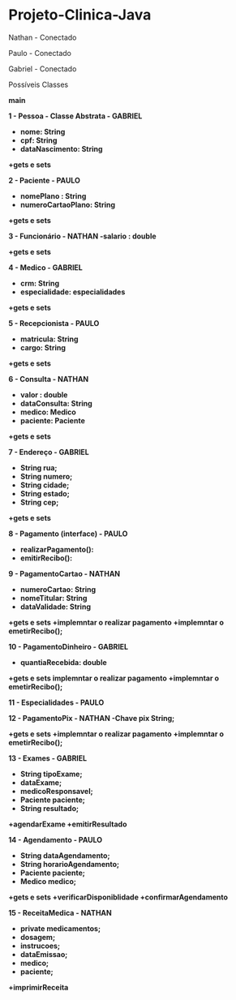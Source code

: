 # Projeto-Clinica-Java
<p>Nathan - Conectado <p>

<p>Paulo - Conectado<p>

<p>Gabriel - Conectado<p>


Possíveis Classes

<b>main<b>

<b>1 - Pessoa - Classe Abstrata - GABRIEL<b>
- nome: String
- cpf: String
- dataNascimento: String

+gets e sets


<b>2 - Paciente - PAULO<b>
- nomePlano : String    
- numeroCartaoPlano: String   

+gets e sets
           
<b>3 - Funcionário - NATHAN <b>
-salario : double

+gets e sets

<b>4 - Medico - GABRIEL <b>                  
- crm: String
- especialidade: especialidades

+gets e sets

<b>5 - Recepcionista - PAULO<b>
- matricula: String
- cargo: String

+gets e sets

<b>6 - Consulta - NATHAN<b>
- valor : double
- dataConsulta: String
- medico: Medico
- paciente: Paciente

+gets e sets

<b>7 - Endereço - GABRIEL<b>
- String rua;
- String numero;
- String cidade;
- String estado;
- String cep;

+gets e sets

<b>8 - Pagamento (interface) - PAULO<b>
- realizarPagamento():
- emitirRecibo(): 



<b>9 - PagamentoCartao - NATHAN<b>        
- numeroCartao: String 
- nomeTitular: String
- dataValidade: String

+gets e sets
+implemntar o realizar pagamento
+implemntar o emetirRecibo();

<b>10 - PagamentoDinheiro - GABRIEL<b>
- quantiaRecebida: double

+gets e sets
implemntar o realizar pagamento
+implemntar o emetirRecibo();

<b>11 - Especialidades - PAULO <b>

<b>12 - PagamentoPix - NATHAN<b>
-Chave pix String;
 
+gets e sets
+implemntar o realizar pagamento
+implemntar o emetirRecibo();

<b>13 - Exames - GABRIEL<b>
- String tipoExame;
- dataExame;
- medicoResponsavel;
- Paciente paciente;
- String resultado;

+agendarExame
+emitirResultado


<b>14 - Agendamento - PAULO<b>
- String dataAgendamento;
- String horarioAgendamento;
- Paciente paciente;
- Medico medico;

+gets e sets
+verificarDisponiblidade
+confirmarAgendamento

<b>15 - ReceitaMedica - NATHAN<b>

- private medicamentos;
- dosagem;
- instrucoes;
- dataEmissao;
- medico;
- paciente;

+imprimirReceita
